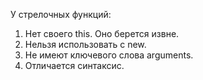 У стрелочных функций:

1. Нет своего this. Оно берется извне.
2. Нельзя использовать с new.
3. Не имеют ключевого слова arguments.
4. Отличается синтаксис.